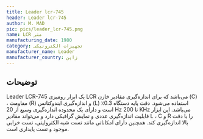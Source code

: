 ```yaml
---
title: Leader lcr-745
header: Leader lcr-745
author: M. MAD
pic: pics/leader_lcr-745.png
name: LCR متر
manufacturing_date: 1980
category: تجهیزات الکترونیکی
manufacturer_name: Leader
manufacturer_country: ژاپن
---
```


<h2 class="fa-IR-explanation-header">توضیحات</h2>
<p>
<span class="english-text">Leader LCR-745</span>
یک ابزار رومیزی
<span class="english-text">LCR</span>
می‌باشد که برای اندازه‌گیری مقادیر خازن
<span class="english-text">(C)</span>
، مقاومت
<span class="english-text">(R)</span>
و اندازه‌گیری ایندوکتانس
<span class="english-text">(L)</span>
استفاده می‌شود. دقت پایه دستگاه 0.3٪ است و دارای یک محدوده اندازه‌گیری وسیع از
<span class="english-text">20 Hz</span>
تا
<span class="english-text">200 KHz</span>
می‌باشد. این ابزار قابلیت اندازه‌گیری عددی و نمایش گرافیکی دارد و می‌تواند
مقادیر
<span class="english-text">L</span>
،
<span class="english-text">C</span>
و
<span class="english-text">R</span>
را با دقت بالا اندازه‌گیری کند. همچنین دارای امکاناتی مانند تست شبه
الکترولیتی، تست خرابی موجود و تست پایداری است.
</p>
